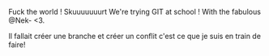 Fuck the world ! 
Skuuuuuuurt
We're trying GIT at school ! 
With the fabulous @Nek- <3.

Il fallait créer une branche et créer un conflit c'est ce que je suis en train de faire!